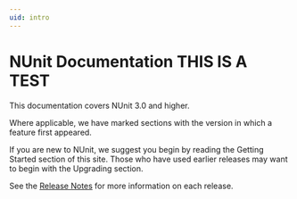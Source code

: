 ```yaml
---
uid: intro
---
```


# NUnit Documentation THIS IS A TEST

This documentation covers NUnit 3.0 and higher.

Where applicable, we have marked sections with the version in which a feature first appeared.

If you are new to NUnit, we suggest you begin by reading the Getting Started section of this site. Those who have used earlier releases may want to begin with the Upgrading section.

See the [Release Notes](xref:frameworkreleasenotes) for more information on each release.
